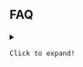 ## FAQ
<details>
  <summary markdown="1">
  
    Click to expand!
  
  </summary>
  <div markdown="1">

    ### heading
    
    1. A numbered
    2. list
      * With some
      * Sub bullets
    
  </div>
</details>
